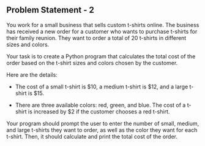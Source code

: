 ## **Problem Statement - 2**

You work for a small business that sells custom t-shirts online. The business has received a new order for a customer who wants to purchase t-shirts for their family reunion. They want to order a total of 20 t-shirts in different sizes and colors.

Your task is to create a Python program that calculates the total cost of the order based on the t-shirt sizes and colors chosen by the customer. 

Here are the details:
* The cost of a small t-shirt is $10, a medium t-shirt is $12, and a large t-shirt is $15.

* There are three available colors: red, green, and blue. The cost of a t-shirt is increased by $2 if the customer chooses a red t-shirt.

Your program should prompt the user to enter the number of small, medium, and large t-shirts they want to order, as well as the color they want for each t-shirt. Then, it should calculate and print the total cost of the order.